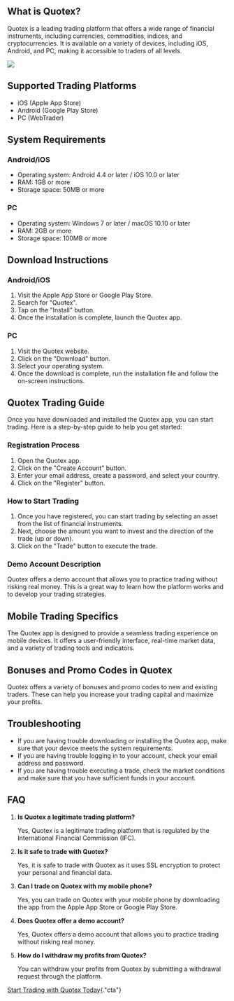 ## What is Quotex?

Quotex is a leading trading platform that offers a wide range of
financial instruments, including currencies, commodities, indices, and
cryptocurrencies. It is available on a variety of devices, including
iOS, Android, and PC, making it accessible to traders of all levels.

[![](https://static.quotex.io/files/10_en/300_250.jpg)](https://traff.sbs/brokerqxlid)

## Supported Trading Platforms

-   iOS (Apple App Store)
-   Android (Google Play Store)
-   PC (WebTrader)

## System Requirements

### Android/iOS

-   Operating system: Android 4.4 or later / iOS 10.0 or later
-   RAM: 1GB or more
-   Storage space: 50MB or more

### PC

-   Operating system: Windows 7 or later / macOS 10.10 or later
-   RAM: 2GB or more
-   Storage space: 100MB or more

## Download Instructions

### Android/iOS

1.  Visit the Apple App Store or Google Play Store.
2.  Search for "Quotex".
3.  Tap on the "Install" button.
4.  Once the installation is complete, launch the Quotex app.

### PC

1.  Visit the Quotex website.
2.  Click on the "Download" button.
3.  Select your operating system.
4.  Once the download is complete, run the installation file and follow
    the on-screen instructions.

## Quotex Trading Guide

Once you have downloaded and installed the Quotex app, you can start
trading. Here is a step-by-step guide to help you get started:

### Registration Process

1.  Open the Quotex app.
2.  Click on the "Create Account" button.
3.  Enter your email address, create a password, and select your
    country.
4.  Click on the "Register" button.

### How to Start Trading

1.  Once you have registered, you can start trading by selecting an
    asset from the list of financial instruments.
2.  Next, choose the amount you want to invest and the direction of the
    trade (up or down).
3.  Click on the "Trade" button to execute the trade.

### Demo Account Description

Quotex offers a demo account that allows you to practice trading without
risking real money. This is a great way to learn how the platform works
and to develop your trading strategies.

## Mobile Trading Specifics

The Quotex app is designed to provide a seamless trading experience on
mobile devices. It offers a user-friendly interface, real-time market
data, and a variety of trading tools and indicators.

## Bonuses and Promo Codes in Quotex

Quotex offers a variety of bonuses and promo codes to new and existing
traders. These can help you increase your trading capital and maximize
your profits.

## Troubleshooting

-   If you are having trouble downloading or installing the Quotex app,
    make sure that your device meets the system requirements.
-   If you are having trouble logging in to your account, check your
    email address and password.
-   If you are having trouble executing a trade, check the market
    conditions and make sure that you have sufficient funds in your
    account.

## FAQ

1.  **Is Quotex a legitimate trading platform?**

    Yes, Quotex is a legitimate trading platform that is regulated by
    the International Financial Commission (IFC).

2.  **Is it safe to trade with Quotex?**

    Yes, it is safe to trade with Quotex as it uses SSL encryption to
    protect your personal and financial data.

3.  **Can I trade on Quotex with my mobile phone?**

    Yes, you can trade on Quotex with your mobile phone by downloading
    the app from the Apple App Store or Google Play Store.

4.  **Does Quotex offer a demo account?**

    Yes, Quotex offers a demo account that allows you to practice
    trading without risking real money.

5.  **How do I withdraw my profits from Quotex?**

    You can withdraw your profits from Quotex by submitting a withdrawal
    request through the platform.

[Start Trading with Quotex
Today](\%22https://traff.sbs/quotexonelink\%22){."cta"}

